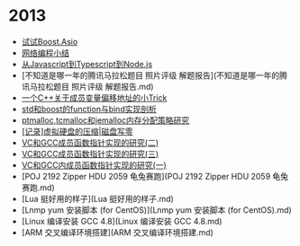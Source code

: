 # 2013

  * [试试Boost.Asio](试试Boost.Asio.md)
  * [网络编程小结](网络编程小结.md)
  * [从Javascript到Typescript到Node.js](从Javascript到Typescript到Node.js.md)
  * [不知道是哪一年的腾讯马拉松题目 照片评级 解题报告](不知道是哪一年的腾讯马拉松题目 照片评级 解题报告.md)
  * [一个C++关于成员变量偏移地址的小Trick](一个CPP关于成员变量偏移地址的小Trick.md)
  * [std和boost的function与bind实现剖析](std和boost的function与bind实现剖析.md)
  * [ptmalloc,tcmalloc和jemalloc内存分配策略研究](ptmalloc_tcmalloc和jemalloc内存分配策略研究.md)
  * [\[记录\]虚拟硬盘的压缩|磁盘写零](\[记录\]虚拟硬盘的压缩_磁盘写零.md)
  * [VC和GCC成员函数指针实现的研究\(二\)](VC和GCC成员函数指针实现的研究\(二\).md)
  * [VC和GCC成员函数指针实现的研究\(三\)](VC和GCC成员函数指针实现的研究\(三\).md)
  * [VC和GCC内成员函数指针实现的研究\(一\)](VC和GCC内成员函数指针实现的研究\(一\).md)
  * [POJ 2192 Zipper HDU 2059 龟兔赛跑](POJ 2192 Zipper HDU 2059 龟兔赛跑.md)
  * [Lua 挺好用的样子](Lua 挺好用的样子.md)
  * [Lnmp yum 安装脚本 \(for CentOS\)](Lnmp yum 安装脚本 \(for CentOS\).md)
  * [Linux 编译安装 GCC 4.8](Linux 编译安装 GCC 4.8.md)
  * [ARM 交叉编译环境搭建](ARM 交叉编译环境搭建.md)
